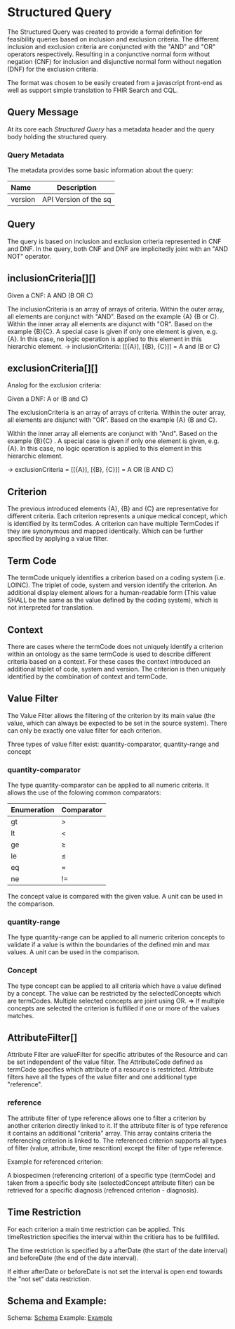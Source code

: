 
# Structured Query


The Structured Query was created to provide a formal definition for feasibility queries based on inclusion and exclusion criteria. The different inclusion and exclusion criteria are conjuncted with the "AND" and "OR" operators respectively. Resulting in a conjunctive normal form without negation (CNF) for inclusion and disjunctive normal form without negation (DNF) for the exclusion  criteria.

The format was chosen to be easily created from a javascript front-end as well as support simple translation to FHIR Search and CQL.

## Query Message

At its core each *Structured Query* has a metadata header and the query body holding the structured query.

### Query Metadata

The metadata provides some basic information about the query:

| Name      | Description                            |
| :-------- | -------------------------------------- |
| version   | API Version of the sq                  |

## Query

The query is based on inclusion and exclusion criteria represented in CNF and DNF. 
In the query, both CNF and DNF are implicitedly joint with an "AND NOT" operator.

## inclusionCriteria\[][]

Given a CNF:  A AND (B OR C)

The inclusionCriteria is an array of arrays of criteria. Within the outer array, all elements are conjunct with "AND". Based on the example {A} {B or C}.
Within the inner array all elements are disjunct with "OR". Based on the example {B}{C}. A special case is given if only one element is given, e.g. {A}. In this case, no logic operation is applied to this element in this hierarchic element.
-> inclusionCriteria:  [[{A}], [{B}, {C}]]  = A and (B or C)


## exclusionCriteria\[][]

Analog for the exclusion criteria:

Given a DNF:  A or (B and C)

The exclusionCriteria is an array of arrays of criteria. Within the outer array, all elements are disjunct with "OR". Based on the example {A} {B and C}.

Within the inner array all elements are conjunct with "And". Based on the example {B}{C} . A special case is given if only one element is given, e.g. {A}. In this case, no logic operation is applied to this element in this hierarchic element.

-> exclusionCriteria = [[{A}], [{B}, {C}]]  = A OR (B AND C)

## Criterion

The previous introduced elements {A}, {B} and {C} are representative for different criteria.
Each criterion represents a unique medical concept, which is identified by its termCodes. A criterion can have multiple TermCodes if they are synonymous and mapped identically.  Which can be further specified by applying a value filter.

## Term Code

The termCode uniquely identifies a criterion based on a coding system (i.e. LOINC). The triplet of code, system and version identify the criterion. 
An additional display element allows for a human-readable form (This value SHALL be the same as the value defined by the coding system), which is not interpreted for translation.

## Context

There are cases where the termCode does not uniquely identify a criterion within an ontology as the same termCode is used to describe different criteria based on a context.
For these cases the context introduced an additional triplet of code, system and version.
The criterion is then uniquely identified by the combination of context and termCode. 

## Value Filter

The Value Filter allows the filtering of the criterion by its main value (the value, which can always be expected to be set in the source system). There can only be exactly one value filter for each criterion.

Three types of value filter exist: quantity-comparator, quantity-range and concept

### quantity-comparator

The type quantity-comparator can be applied to all numeric criteria. It allows the use of the folowing common comparators:

| Enumeration | Comparator |
| ----------- | ---------- |
| gt          | >          |
| lt          | <          |
| ge          | ≥          |
| le          | ≤          |
| eq          | =          |
| ne          | !=         |

 The concept value is compared with the given value. 
 A unit can be used in the comparison.

### quantity-range

The type quantity-range can be applied to all numeric criterion concepts to validate if a value is within the boundaries of the defined min and max values.
A unit can be used in the comparison.


### Concept

The type concept can be applied to all criteria which have a value defined by a concept. The value can be restricted by the selectedConcepts which are termCodes.
Multiple selected concepts are joint using OR. 
=> If multiple concepts are selected the criterion is fulfilled if one or more of the values matches. 


## AttributeFilter[]

Attribute Filter are valueFilter for specific attributes of the Resource and can be set independent of the value filter. 
The AttributeCode defined as termCode specifies which attribute of a resource is restricted.
Attribute filters have all the types of the value filter and one additional type "reference".

### reference

The attribute filter of type reference allows one to filter a criterion by another criterion directly linked to it.
If the attribute filter is of type reference it contains an additional "criteria" array.
This array contains criteria the referencing criterion is linked to. 
The referenced criterion supports all types of filter (value, attribute, time rescrition) except the filter of type reference.

Example for referenced criterion:

A biospecimen (referencing criterion) of a specific type (termCode) and taken from a specific body site (selectedConcept attribute filter) can be retrieved
for a specific diagnosis (refrenced criterion - diagnosis).

## Time Restriction

For each criterion a main time restriction can be applied. This timeRestriction specifies the interval within the critiera has to be fullfilled.

The time restriction is specified by a afterDate (the start of the date interval) and beforeDate (the end of the date interval).

If either afterDate or beforeDate is not set the interval is open end towards the "not set" data restriction.


## Schema and Example:

Schema:  [Schema](../json-schema/structured-query-schema.json)
Example: [Example](../example-json/sq-all-properties.json)

